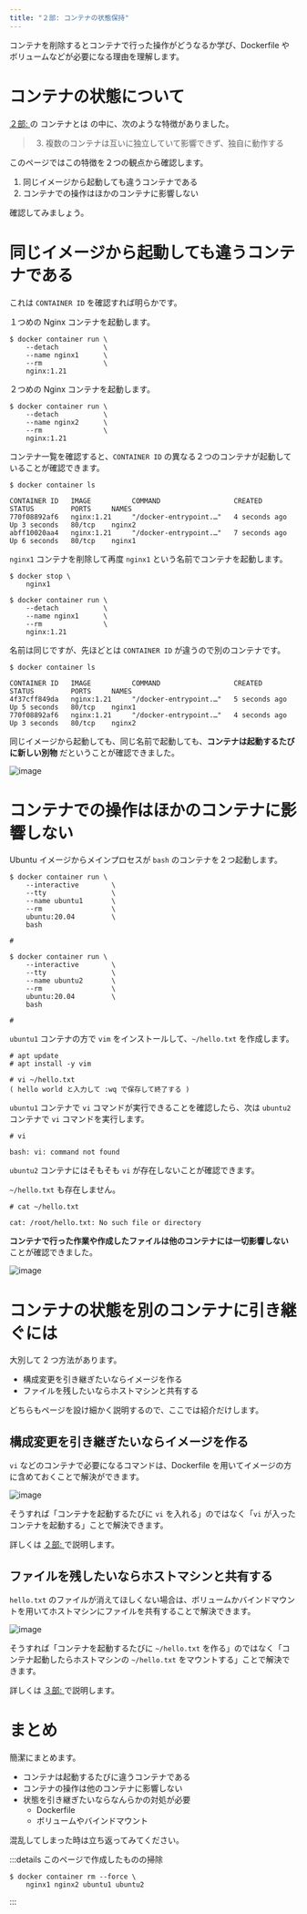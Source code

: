 ```yaml
---
title: "２部: コンテナの状態保持"
---
```


コンテナを削除するとコンテナで行った操作がどうなるか学び、Dockerfile やボリュームなどが必要になる理由を理解します。

# コンテナの状態について
[２部: ](2-1-points) の コンテナとは の中に、次のような特徴がありました。

> 3. 複数のコンテナは互いに独立していて影響できず、独自に動作する

このページではこの特徴を２つの観点から確認します。

1. 同じイメージから起動しても違うコンテナである
1. コンテナでの操作はほかのコンテナに影響しない

確認してみましょう。

# 同じイメージから起動しても違うコンテナである
これは `CONTAINER ID` を確認すれば明らかです。

１つめの Nginx コンテナを起動します。

```:Host Machine
$ docker container run \
    --detach           \
    --name nginx1      \
    --rm               \
    nginx:1.21
```

２つめの Nginx コンテナを起動します。

```:Host Machine
$ docker container run \
    --detach           \
    --name nginx2      \
    --rm               \
    nginx:1.21
```

コンテナ一覧を確認すると、`CONTAINER ID` の異なる２つのコンテナが起動していることが確認できます。

```:Host Machine
$ docker container ls

CONTAINER ID   IMAGE          COMMAND                  CREATED         STATUS         PORTS     NAMES
770f08892af6   nginx:1.21     "/docker-entrypoint.…"   4 seconds ago   Up 3 seconds   80/tcp    nginx2
abff10020aa4   nginx:1.21     "/docker-entrypoint.…"   7 seconds ago   Up 6 seconds   80/tcp    nginx1
```

`nginx1` コンテナを削除して再度 `nginx1` という名前でコンテナを起動します。

```:Host Machine
$ docker stop \
    nginx1
    
$ docker container run \
    --detach           \
    --name nginx1      \
    --rm               \
    nginx:1.21
```

名前は同じですが、先ほどとは `CONTAINER ID` が違うので別のコンテナです。

```:Host Machine
$ docker container ls

CONTAINER ID   IMAGE          COMMAND                  CREATED         STATUS         PORTS     NAMES
4f37cff849da   nginx:1.21     "/docker-entrypoint.…"   5 seconds ago   Up 5 seconds   80/tcp    nginx1
770f08892af6   nginx:1.21     "/docker-entrypoint.…"   4 seconds ago   Up 3 seconds   80/tcp    nginx2
```

同じイメージから起動しても、同じ名前で起動しても、**コンテナは起動するたびに新しい別物** だということが確認できました。

![image](/images/structure/structure.038.jpeg)

# コンテナでの操作はほかのコンテナに影響しない
Ubuntu イメージからメインプロセスが `bash` のコンテナを２つ起動します。

```:Host Machine
$ docker container run \
    --interactive        \
    --tty                \
    --name ubuntu1       \
    --rm                 \
    ubuntu:20.04         \
    bash

#
```

```:Host Machine
$ docker container run \
    --interactive        \
    --tty                \
    --name ubuntu2       \
    --rm                 \
    ubuntu:20.04         \
    bash

#
```

`ubuntu1` コンテナの方で `vim` をインストールして、`~/hello.txt` を作成します。

```:Container ( ubuntu1 )
# apt update
# apt install -y vim

# vi ~/hello.txt
( hello world と入力して :wq で保存して終了する )
```

`ubuntu1` コンテナで `vi` コマンドが実行できることを確認したら、次は `ubuntu2` コンテナで `vi` コマンドを実行します。

```:Container ( ubuntu2 )
# vi

bash: vi: command not found
```

`ubuntu2` コンテナにはそもそも `vi` が存在しないことが確認できます。

`~/hello.txt` も存在しません。

```:Container ( ubuntu2 )
# cat ~/hello.txt

cat: /root/hello.txt: No such file or directory
```

**コンテナで行った作業や作成したファイルは他のコンテナには一切影響しない** ことが確認できました。

![image](/images/structure/structure.039.jpeg)

# コンテナの状態を別のコンテナに引き継ぐには
大別して 2 つ方法があります。

- 構成変更を引き継ぎたいならイメージを作る
- ファイルを残したいならホストマシンと共有する

どちらもページを設け細かく説明するので、ここでは紹介だけします。

## 構成変更を引き継ぎたいならイメージを作る
`vi` などのコンテナで必要になるコマンドは、Dockerfile を用いてイメージの方に含めておくことで解決ができます。

![image](/images/structure/structure.040.jpeg)

そうすれば「コンテナを起動するたびに `vi` を入れる」のではなく「`vi` が入ったコンテナを起動する」ことで解決できます。

詳しくは [２部: ](2-8-dockerfile) で説明します。

## ファイルを残したいならホストマシンと共有する
`hello.txt` のファイルが消えてほしくない場合は、ボリュームかバインドマウントを用いてホストマシンにファイルを共有することで解決できます。

![image](/images/structure/structure.041.jpeg)

そうすれば「コンテナを起動するたびに `~/hello.txt` を作る」のではなく「コンテナ起動したらホストマシンの `~/hello.txt` をマウントする」ことで解決できます。

詳しくは [３部: ]() で説明します。

# まとめ
簡潔にまとめます。

- コンテナは起動するたびに違うコンテナである
- コンテナの操作は他のコンテナに影響しない  
- 状態を引き継ぎたいならなんらかの対処が必要
  - Dockerfile
  - ボリュームやバインドマウント

混乱してしまった時は立ち返ってみてください。

:::details このページで作成したものの掃除
```:Host Machine
$ docker container rm --force \
    nginx1 nginx2 ubuntu1 ubuntu2
```
:::
